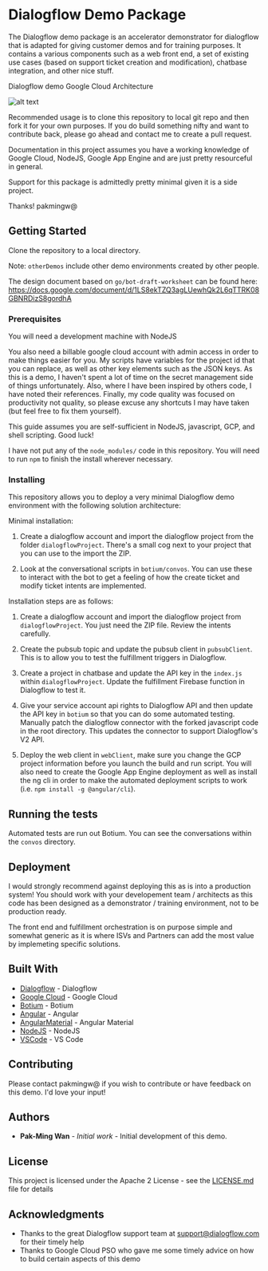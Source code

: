 # Dialogflow Demo Package

The Dialogflow demo package is an accelerator demonstrator for dialogflow that is adapted for giving customer demos and for training purposes. It contains a various components such as a web front end, a set of existing use cases (based on support ticket creation and modification), chatbase integration, and other nice stuff.

Dialogflow demo Google Cloud Architecture

![alt text](https://github.com/https://github.com/pakmingwCorp/dialogflow-demo/raw/master/images/DialogflowDemo.png "Dialogflow Demo Architecture")

Recommended usage is to clone this repository to local git repo and then fork it for your own purposes. If you do build something nifty and want to contribute back, please go ahead and contact me to create a pull request.

Documentation in this project assumes you have a working knowledge of Google Cloud, NodeJS, Google App Engine and are just pretty resourceful in general.

Support for this package is admittedly pretty minimal given it is a side project. 

Thanks! pakmingw@

## Getting Started

Clone the repository to a local directory. 

Note: `otherDemos` include other demo environments created by other people.

The design document based on `go/bot-draft-worksheet` can be found here: https://docs.google.com/document/d/1LS8ekTZQ3agLUewhQk2L6qTTRK08GBNRDizS8gordhA

### Prerequisites

You will need a development machine with NodeJS 

You also need a billable google cloud account with admin access in order to make things easier for you. My scripts have variables for the project id that you can replace, as well as other key elements such as the JSON keys. As this is a demo, I haven't spent a lot of time on the secret management side of things unfortunately.  Also, where I have been inspired by others code, I have noted their references. Finally, my code quality was focused on productivity not quality, so please excuse any shortcuts I may have taken (but feel free to fix them yourself).

This guide assumes you are self-sufficient in NodeJS, javascript, GCP, and shell scripting. Good luck!

I have not put any of the `node_modules/` code in this repository. You will need to run `npm` to finish the install wherever necessary.

### Installing

This repository allows you to deploy a very minimal Dialogflow demo environment with the following solution architecture:

Minimal installation:

1. Create a dialogflow account and import the dialogflow project from the folder `dialogflowProject`. There's a small cog next to your project that you can use to the import the ZIP. 

2. Look at the conversational scripts in `botium/convos`. You can use these to interact with the bot to get a feeling of how the create ticket and modify ticket intents are implemented.

Installation steps are as follows:

1. Create a dialogflow account and import the dialogflow project from `dialogflowProject`. You just need the ZIP file. Review the intents carefully.

2. Create the pubsub topic and update the pubsub client in `pubsubClient`. This is to allow you to test the fulfillment triggers in Dialogflow.

3. Create a project in chatbase and update the API key in the `index.js` within `dialogflowProject`.  Update the fulfillment Firebase function in Dialogflow to test it.

4. Give your service account api rights to Dialogflow API and then update the API key in `botium` so that you can do some automated testing. Manually patch the dialogflow connector with the forked javascript code in the root directory. This updates the connector to support Dialogflow's V2 API.

5. Deploy the web client in `webClient`, make sure you change the GCP project information before you launch the build and run script. You will also need to create the Google App Engine deployment as well as install the ng cli in order to make the automated deployment scripts to work (i.e. `npm install -g @angular/cli`).

## Running the tests

Automated tests are run out Botium. You can see the conversations within the `convos` directory.

## Deployment

I would strongly recommend against deploying this as is into a production system! You should work with your developement team / architects as this code has been designed as a demonstrator / training environment, not to be production ready.

The front end and fulfillment orchestration is on purpose simple and somewhat generic as it is where ISVs and Partners can add the most value by implemeting specific solutions.

## Built With

* [Dialogflow](https://dialogflow.com/) - Dialogflow
* [Google Cloud](https://cloud.google.com/) - Google Cloud
* [Botium](http://www.botium.at/) - Botium
* [Angular](https://angular.io/) - Angular
* [AngularMaterial](https://material.angular.io/) - Angular Material
* [NodeJS](https://nodejs.org/en/) - NodeJS
* [VSCode](https://code.visualstudio.com/) - VS Code

## Contributing

Please contact pakmingw@ if you wish to contribute or have feedback on this demo. I'd love your input!

## Authors

* **Pak-Ming Wan** - *Initial work* - Initial development of this demo.

## License

This project is licensed under the Apache 2 License - see the [LICENSE.md](LICENSE.md) file for details

## Acknowledgments

* Thanks to the great Dialogflow support team at support@dialogflow.com for their timely help
* Thanks to Google Cloud PSO who gave me some timely advice on how to build certain aspects of this demo
